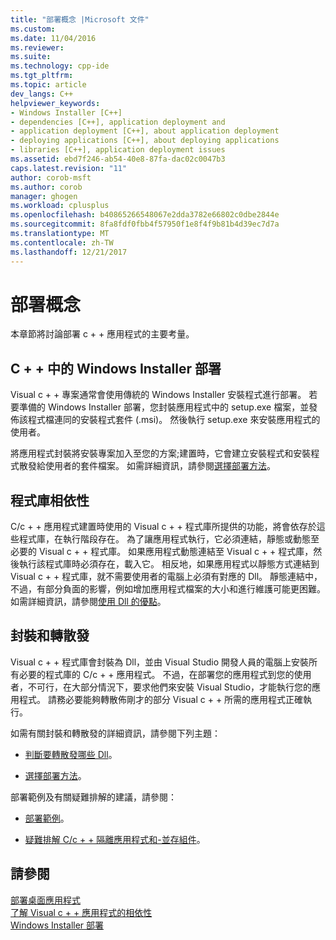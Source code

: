 ```yaml
---
title: "部署概念 |Microsoft 文件"
ms.custom: 
ms.date: 11/04/2016
ms.reviewer: 
ms.suite: 
ms.technology: cpp-ide
ms.tgt_pltfrm: 
ms.topic: article
dev_langs: C++
helpviewer_keywords:
- Windows Installer [C++]
- dependencies [C++], application deployment and
- application deployment [C++], about application deployment
- deploying applications [C++], about deploying applications
- libraries [C++], application deployment issues
ms.assetid: ebd7f246-ab54-40e8-87fa-dac02c0047b3
caps.latest.revision: "11"
author: corob-msft
ms.author: corob
manager: ghogen
ms.workload: cplusplus
ms.openlocfilehash: b40865266548067e2dda3782e66802c0dbe2844e
ms.sourcegitcommit: 8fa8fdf0fbb4f57950f1e8f4f9b81b4d39ec7d7a
ms.translationtype: MT
ms.contentlocale: zh-TW
ms.lasthandoff: 12/21/2017
---
```

# <a name="deployment-concepts"></a>部署概念
本章節將討論部署 c + + 應用程式的主要考量。  
  
## <a name="windows-installer-deployment-in-c"></a>C + + 中的 Windows Installer 部署  
 Visual c + + 專案通常會使用傳統的 Windows Installer 安裝程式進行部署。 若要準備的 Windows Installer 部署，您封裝應用程式中的 setup.exe 檔案，並發佈該程式檔連同的安裝程式套件 (.msi)。 然後執行 setup.exe 來安裝應用程式的使用者。  
  
 將應用程式封裝將安裝專案加入至您的方案;建置時，它會建立安裝程式和安裝程式散發給使用者的套件檔案。 如需詳細資訊，請參閱[選擇部署方法](../ide/choosing-a-deployment-method.md)。  
  
## <a name="library-dependencies"></a>程式庫相依性  
 C/c + + 應用程式建置時使用的 Visual c + + 程式庫所提供的功能，將會依存於這些程式庫，在執行階段存在。 為了讓應用程式執行，它必須連結，靜態或動態至必要的 Visual c + + 程式庫。 如果應用程式動態連結至 Visual c + + 程式庫，然後執行該程式庫時必須存在，載入它。 相反地，如果應用程式以靜態方式連結到 Visual c + + 程式庫，就不需要使用者的電腦上必須有對應的 Dll。 靜態連結中，不過，有部分負面的影響，例如增加應用程式檔案的大小和進行維護可能更困難。 如需詳細資訊，請參閱[使用 Dll 的優點](../build/dlls-in-visual-cpp.md#advantages-of-using-dlls)。  
  
## <a name="packaging-and-redistributing"></a>封裝和轉散發  
 Visual c + + 程式庫會封裝為 Dll，並由 Visual Studio 開發人員的電腦上安裝所有必要的程式庫的 C/c + + 應用程式。 不過，在部署您的應用程式到您的使用者，不可行，在大部分情況下，要求他們來安裝 Visual Studio，才能執行您的應用程式。 請務必要能夠轉散佈剛才的部分 Visual c + + 所需的應用程式正確執行。  
  
 如需有關封裝和轉散發的詳細資訊，請參閱下列主題：  
  
-   [判斷要轉散發哪些 Dll](../ide/determining-which-dlls-to-redistribute.md)。  
  
-   [選擇部署方法](../ide/choosing-a-deployment-method.md)。  
  
 部署範例及有關疑難排解的建議，請參閱：  
  
-   [部署範例](../ide/deployment-examples.md)。  
  
-   [疑難排解 C/c + + 隔離應用程式和-並存組件](../build/troubleshooting-c-cpp-isolated-applications-and-side-by-side-assemblies.md)。  
  
## <a name="see-also"></a>請參閱  
 [部署桌面應用程式](../ide/deploying-native-desktop-applications-visual-cpp.md)   
 [了解 Visual c + + 應用程式的相依性](../ide/understanding-the-dependencies-of-a-visual-cpp-application.md)   
 [Windows Installer 部署](http://msdn.microsoft.com/en-us/121be21b-b916-43e2-8f10-8b080516d2a0)